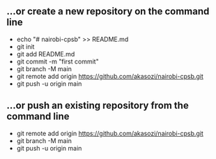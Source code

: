 ## …or create a new repository on the command line
- echo "# nairobi-cpsb" >> README.md
- git init
- git add README.md
- git commit -m "first commit"
- git branch -M main
- git remote add origin https://github.com/akasozi/nairobi-cpsb.git
- git push -u origin main

## …or push an existing repository from the command line
- git remote add origin https://github.com/akasozi/nairobi-cpsb.git
- git branch -M main
- git push -u origin main
